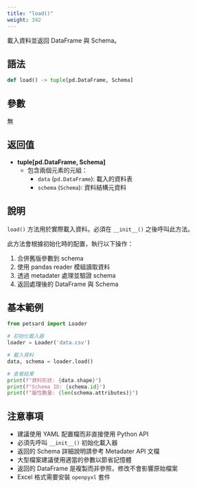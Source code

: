 ```yaml
---
title: "load()"
weight: 342
---
```


載入資料並返回 DataFrame 與 Schema。

## 語法

```python
def load() -> tuple[pd.DataFrame, Schema]
```

## 參數

無

## 返回值

- **tuple[pd.DataFrame, Schema]**
    - 包含兩個元素的元組：
        - `data` (`pd.DataFrame`): 載入的資料表
        - `schema` (`Schema`): 資料結構元資料

## 說明

`load()` 方法用於實際載入資料。必須在 `__init__()` 之後呼叫此方法。

此方法會根據初始化時的配置，執行以下操作：
1. 合併舊版參數到 schema
2. 使用 pandas reader 模組讀取資料
3. 透過 metadater 處理並驗證 schema
4. 返回處理後的 DataFrame 與 Schema

## 基本範例

```python
from petsard import Loader

# 初始化載入器
loader = Loader('data.csv')

# 載入資料
data, schema = loader.load()

# 查看結果
print(f"資料形狀: {data.shape}")
print(f"Schema ID: {schema.id}")
print(f"屬性數量: {len(schema.attributes)}")
```

## 注意事項

- 建議使用 YAML 配置檔而非直接使用 Python API
- 必須先呼叫 `__init__()` 初始化載入器
- 返回的 Schema 詳細說明請參考 Metadater API 文檔
- 大型檔案建議使用適當的參數以節省記憶體
- 返回的 DataFrame 是複製而非參照，修改不會影響原始檔案
- Excel 格式需要安裝 `openpyxl` 套件